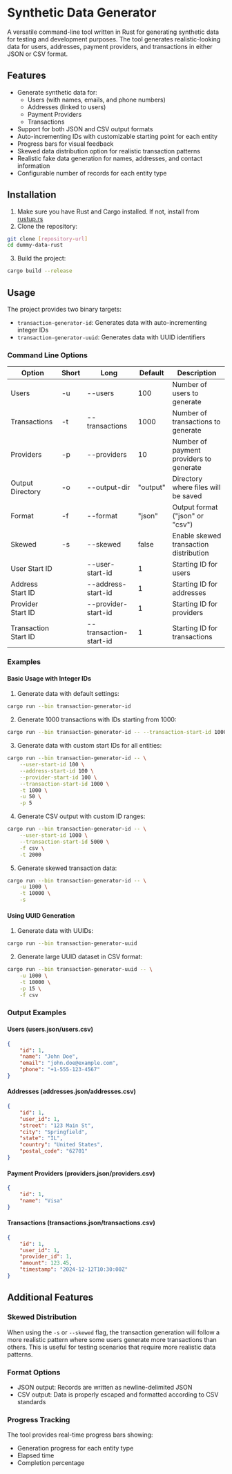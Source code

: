 # Synthetic Data Generator

A versatile command-line tool written in Rust for generating synthetic data for testing and development purposes. The tool generates realistic-looking data for users, addresses, payment providers, and transactions in either JSON or CSV format.

## Features
- Generate synthetic data for:
  - Users (with names, emails, and phone numbers)
  - Addresses (linked to users)
  - Payment Providers
  - Transactions
- Support for both JSON and CSV output formats
- Auto-incrementing IDs with customizable starting point for each entity
- Progress bars for visual feedback
- Skewed data distribution option for realistic transaction patterns
- Realistic fake data generation for names, addresses, and contact information
- Configurable number of records for each entity type

## Installation

1. Make sure you have Rust and Cargo installed. If not, install from [rustup.rs](https://rustup.rs/)
2. Clone the repository:
```bash
git clone [repository-url]
cd dummy-data-rust
```

3. Build the project:
```bash
cargo build --release
```

## Usage

The project provides two binary targets:
- `transaction-generator-id`: Generates data with auto-incrementing integer IDs
- `transaction-generator-uuid`: Generates data with UUID identifiers

### Command Line Options

| Option | Short | Long | Default | Description |
|--------|-------|------|---------|-------------|
| Users | -u | --users | 100 | Number of users to generate |
| Transactions | -t | --transactions | 1000 | Number of transactions to generate |
| Providers | -p | --providers | 10 | Number of payment providers to generate |
| Output Directory | -o | --output-dir | "output" | Directory where files will be saved |
| Format | -f | --format | "json" | Output format ("json" or "csv") |
| Skewed | -s | --skewed | false | Enable skewed transaction distribution |
| User Start ID | | --user-start-id | 1 | Starting ID for users |
| Address Start ID | | --address-start-id | 1 | Starting ID for addresses |
| Provider Start ID | | --provider-start-id | 1 | Starting ID for providers |
| Transaction Start ID | | --transaction-start-id | 1 | Starting ID for transactions |

### Examples

#### Basic Usage with Integer IDs

1. Generate data with default settings:
```bash
cargo run --bin transaction-generator-id
```

2. Generate 1000 transactions with IDs starting from 1000:
```bash
cargo run --bin transaction-generator-id -- --transaction-start-id 1000 -t 1000
```

3. Generate data with custom start IDs for all entities:
```bash
cargo run --bin transaction-generator-id -- \
    --user-start-id 100 \
    --address-start-id 100 \
    --provider-start-id 100 \
    --transaction-start-id 1000 \
    -t 1000 \
    -u 50 \
    -p 5
```

4. Generate CSV output with custom ID ranges:
```bash
cargo run --bin transaction-generator-id -- \
    --user-start-id 1000 \
    --transaction-start-id 5000 \
    -f csv \
    -t 2000
```

5. Generate skewed transaction data:
```bash
cargo run --bin transaction-generator-id -- \
    -u 1000 \
    -t 10000 \
    -s
```

#### Using UUID Generation

1. Generate data with UUIDs:
```bash
cargo run --bin transaction-generator-uuid
```

2. Generate large UUID dataset in CSV format:
```bash
cargo run --bin transaction-generator-uuid -- \
    -u 1000 \
    -t 10000 \
    -p 15 \
    -f csv
```

### Output Examples

#### Users (users.json/users.csv)
```json
{
    "id": 1,
    "name": "John Doe",
    "email": "john.doe@example.com",
    "phone": "+1-555-123-4567"
}
```

#### Addresses (addresses.json/addresses.csv)
```json
{
    "id": 1,
    "user_id": 1,
    "street": "123 Main St",
    "city": "Springfield",
    "state": "IL",
    "country": "United States",
    "postal_code": "62701"
}
```

#### Payment Providers (providers.json/providers.csv)
```json
{
    "id": 1,
    "name": "Visa"
}
```

#### Transactions (transactions.json/transactions.csv)
```json
{
    "id": 1,
    "user_id": 1,
    "provider_id": 1,
    "amount": 123.45,
    "timestamp": "2024-12-12T10:30:00Z"
}
```

## Additional Features

### Skewed Distribution
When using the `-s` or `--skewed` flag, the transaction generation will follow a more realistic pattern where some users generate more transactions than others. This is useful for testing scenarios that require more realistic data patterns.

### Format Options
- JSON output: Records are written as newline-delimited JSON
- CSV output: Data is properly escaped and formatted according to CSV standards

### Progress Tracking
The tool provides real-time progress bars showing:
- Generation progress for each entity type
- Elapsed time
- Completion percentage
